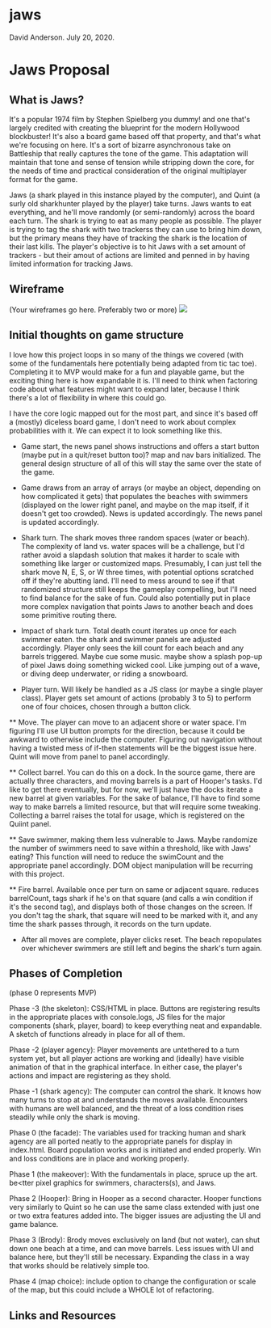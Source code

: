 # jaws
David Anderson. July 20, 2020.

# Jaws Proposal

## What is Jaws?

It's a popular 1974 film by Stephen Spielberg you dummy! and one that's largely credited with creating the blueprint for the modern Hollywood blockbuster! It's also a board game based off that property, and that's what we're focusing on here. It's a sort of bizarre asynchronous take on Battleship that really captures the tone of the game. This adaptation will maintain that tone and sense of tension while stripping down the core, for the needs of time and practical consideration of the original multiplayer format for the game.

Jaws (a shark played in this instance played by the computer), and Quint (a surly old sharkhunter played by the player) take turns. Jaws wants to eat everything, and he'll move randomly (or semi-randomly) across the board each turn. The shark is trying to eat as many people as possible. The player is trying to tag the shark with two trackerss they can use to bring him down, but the primary means they have of tracking the shark is the location of their last kills. The player's objective is to hit Jaws with a set amount of trackers - but their amout of actions are limited and penned in by having limited information for tracking Jaws.    

## Wireframe

(Your wireframes go here. Preferably two or more)
<img src='https://wireframe.cc/pro/pp/06871bde6360309'></img>


## Initial thoughts on game structure
I love how this project loops in so many of the things we covered (with some of the fundamentals here potentially being adapted from tic tac toe). Completing it to MVP would make for a fun and playable game, but the exciting thing here is how expandable it is. I'll need to think when factoring code about what features might want to expand later, because I think there's a lot of flexibility in where this could go.

I have the core logic mapped out for the most part, and since it's based off a (mostly) diceless board game, I don't need to work about complex probabilities with it. We can expect it to look something like this.

* Game start, the news panel shows instructions and offers a start button (maybe put in a quit/reset button too)? map and nav bars initialized. The general design structure of all of this will stay the same over the state of the game.

* Game draws from an array of arrays (or maybe an object, depending on how complicated it gets) that populates the beaches with swimmers (displayed on the lower right panel, and maybe on the map itself, if it doesn't get too crowded). News is updated accordingly. The news panel is updated accordingly.

* Shark turn. The shark moves three random spaces (water or beach). The complexity of land vs. water spaces will be a challenge, but I'd rather avoid a slapdash solution that makes it harder to scale with something like larger or customized maps. Presumably, I can just tell the shark move N, E, S, or W three times, with potential options scratched off if they're abutting land. I'll need to mess around to see if that randomized structure still keeps the gameplay compelling, but I'll need to find balance for the sake of fun. Could also potentially put in place more complex navigation that points Jaws to another beach and does some primitive routing there.

* Impact of shark turn. Total death count iterates up once for each swimmer eaten. the shark and swimmer panels are adjusted accordingly. Player only sees the kill count for each beach and any barrels triggered. Maybe cue some music. maybe show a splash pop-up of pixel Jaws doing something wicked cool. Like jumping out of a wave, or diving deep underwater, or riding a snowboard.

* Player turn. Will likely be handled as a JS class (or maybe a single player class). Player gets set amount of actions (probably 3 to 5) to perform one of four choices, chosen through a button click.

** Move. The player can move to an adjacent shore or water space. I'm figuring I'll use UI button prompts for the direction, because it could be awkward to otherwise include the computer. Figuring out navigation without having a twisted mess of if-then statements will be the biggest issue here. Quint will move from panel to panel accordingly.

** Collect barrel. You can do this on a dock. In the source game, there are actually three characters, and moving barrels is a part of Hooper's tasks. I'd like to get there eventually, but for now, we'll just have the docks iterate a new barrel at given variables. For the sake of balance, I'll have to find some way to make barrels a limited resource, but  that will require some tweaking. Collecting a barrel raises the total for usage, which is registered on the Quiint panel.

** Save swimmer, making them less vulnerable to Jaws. Maybe randomize the number of swimmers need to save within a threshold, like with Jaws' eating? This function will need to reduce the swimCount and the appropriate panel accordingly. DOM object manipulation will be recurring with this project.

** Fire barrel. Available once per turn on same or adjacent square. reduces barrelCount, tags shark if he's on that square (and calls a win condition if it's the second tag), and displays both of those changes on the screen. If you don't tag the shark, that square will need to be marked with it, and any time the shark passes through, it records on the turn update.

* After all moves are complete, player clicks reset. The beach repopulates over whichever swimmers are still left and begins the shark's turn again. 

## Phases of Completion
(phase 0 represents MVP)

Phase -3 (the skeleton): CSS/HTML in place. Buttons are registering results in the appropriate places with console.logs, JS files for the major components (shark, player, board) to keep everything neat and expandable. A sketch of functions already in place for all of them.

Phase -2 (player agency): Player movements are untethered to a turn system yet, but all player actions are working and (ideally) have visible animation of that in the graphical interface. In either case, the player's actions and impact are registering as they shold.

Phase -1 (shark agency): The computer can control the shark. It knows how many turns to stop at and understands the moves available. Encounters with humans are well balanced, and the threat of a loss condition rises steadily while only the shark is moving.

Phase 0 (the facade): The variables used for tracking human and shark agency are all ported neatly to the appropriate panels for display in index.html. Board population works and is initiated and ended properly. Win and loss conditions are in place and working properly.

Phase 1 (the makeover): With the fundamentals in place, spruce up the art. be<tter pixel graphics for swimmers, characters(s), and Jaws. 

Phase 2 (Hooper): Bring in Hooper as a second character. Hooper functions very similarly to Quint so he can use the same class extended with just one or two extra features added into. The bigger issues are adjusting the UI and game balance.

Phase 3 (Brody): Brody moves exclusively on land (but not water), can shut down one beach at a time, and can move barrels. Less issues with UI and balance here, but they'll still be necessary. Expanding the class in a way that works should be relatively simple too.

Phase 4 (map choice): include option to change the configuration or scale of the map, but this could include a WHOLE lot of refactoring.

## Links and Resources
